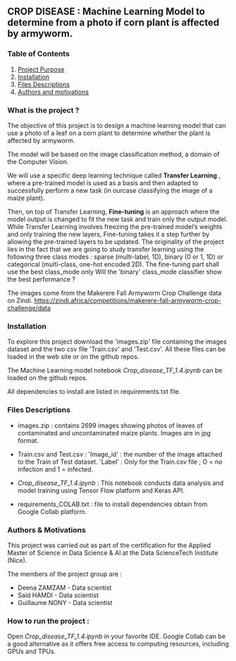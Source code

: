 ## CROP DISEASE : Machine Learning Model to determine from a photo if corn plant is affected by armyworm.

### Table of Contents

1. [Project Purpose](#projet)
2. [Installation](#install)
3. [Files Descriptions](#files)
4. [Authors and motivations](#authors)



### What is the project ? <a name="projet"></a>

The objective of this project is to design a machine learning model that can use a photo of a leaf on a corn plant to determine whether the plant is affected by armyworm.

The model will be based on the image classification method, a domain of the Computer Vision.

We will use a specific deep learning technique called **Transfer Learning** , where a pre-trained model is used as a basis and then adapted to successfully perform a new task (in ourcase classifying the image of a maize plant).

Then, on top of Transfer Learning, **Fine-tuning** is an approach where the model output is changed to fit the new task and train only the output model. While Transfer Learning involves freezing the pre-trained model’s weights and only training the new layers, Fine-tuning takes it a step further by allowing the pre-trained layers to be updated. 
The originality of the project lies in the fact that we are going to study transfer learning using the following three class modes : sparse (multi-label, 1D), binary (0 or 1, 1D) or categorical (multi-class, one-hot encoded 2D). The fine-tuning part shall use the best class_mode only Will the 'binary' class_mode classifier show the best performance ?

The images come from the Makerere Fall Armyworm Crop Challenge data on Zindi. https://zindi.africa/competitions/makerere-fall-armyworm-crop-challenge/data

### Installation <a name="install"></a>

To explore this project download the 'images.zip' file containing the images dataset and the two csv file 'Train.csv' and 'Test.csv'. All these files can be loaded in the web site or on the github repos.

The Machine Learning model notebook *Crop_disease_TF_1.4.ipynb* can be loaded on the github repos. 

All dependencies to install are listed in requirements.txt file.

### Files Descriptions <a name="files"></a>

 * images.zip : contains 2699 images showing photos of leaves of contaminated and uncontaminated maize plants. Images are in jpg format.
    
 * Train.csv and Test.csv : 
    'Image_id' : the number of the image attached to the Train of Test dataset.
    'Label' : Only for the Train.csv file ; O = no infection and 1 = infected.

 * *Crop_disease_TF_1.4.ipynb* : 
        This notebook conducts data analysis and model training using Tensor Flow platform and Keras API.

* requirements_COLAB.txt : file to install dependencies obtain from Google Collab platform.

### Authors & Motivations <a name="authors"></a>

This project was carried out as part of the certification for the Applied Master of Science in Data Science & AI at the Data ScienceTech Institute (Nice).

The members of the project group are :
 - Deena ZAMZAM - Data scientist
 - Saïd HAMDI - Data scientist
 - Guillaume NONY - Data scientist

### How to run the project : 
Open *Crop_disease_TF_1.4.ipynb*  in your favorite IDE. Google Collab can be a good alternative as it offers free access to computing resources, including GPUs and TPUs.